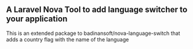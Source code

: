 ## A Laravel Nova Tool to add language switcher to your application

This is an extended package to badinansoft/nova-language-switch that adds a country flag with the name of the language
